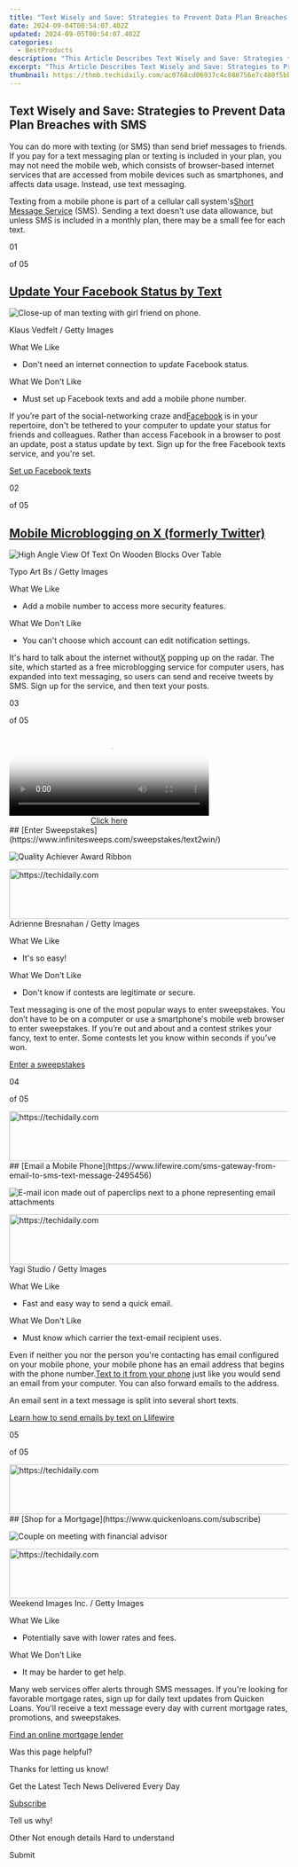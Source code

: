 ```yaml
---
title: "Text Wisely and Save: Strategies to Prevent Data Plan Breaches with SMS"
date: 2024-09-04T00:54:07.402Z
updated: 2024-09-05T00:54:07.402Z
categories:
  - BestProducts
description: "This Article Describes Text Wisely and Save: Strategies to Prevent Data Plan Breaches with SMS"
excerpt: "This Article Describes Text Wisely and Save: Strategies to Prevent Data Plan Breaches with SMS"
thumbnail: https://thmb.techidaily.com/ac0768cd06937c4c888756e7c488f5bb27ac1d6ad36698509cc3575ae5a17b1c.jpg
---
```


## Text Wisely and Save: Strategies to Prevent Data Plan Breaches with SMS
 You can do more with texting (or SMS) than send brief messages to friends. If you pay for a text messaging plan or texting is included in your plan, you may not need the mobile web, which consists of browser-based internet services that are accessed from mobile devices such as smartphones, and affects data usage. Instead, use text messaging.

 Texting from a mobile phone is part of a cellular call system's[Short Message Service](https://www.lifewire.com/definition-of-sms-text-messaging-578676) (SMS). Sending a text doesn't use data allowance, but unless SMS is included in a monthly plan, there may be a small fee for each text.

01

of 05

## [Update Your Facebook Status by Text](https://www.facebook.com/help/125384024209252)

![Close-up of man texting with girl friend on phone.](https://www.lifewire.com/thmb/cJ8pDl81QEr00Rate-3dPR0e-Gs=/1500x0/filters:no_upscale():max_bytes(150000):strip_icc():format(webp)/GettyImages-644162821-599a3be2d088c000112926e5.jpg)

Klaus Vedfelt / Getty Images

 What We Like

* Don't need an internet connection to update Facebook status.

 What We Don't Like

* Must set up Facebook texts and add a mobile phone number.

 If you’re part of the ​social-networking craze and[Facebook](https://www.lifewire.com/what-is-facebook-3486391) is in your repertoire, don't be tethered to your computer to update your status for friends and colleagues. Rather than access Facebook in a browser to post an update, post a status update by text. Sign up for the free Facebook texts service, and you're set.

[Set up Facebook texts](https://www.facebook.com/help/130694300342171)

02

of 05

## [Mobile Microblogging on X (formerly Twitter)](https://help.twitter.com/en/using-twitter/create-twitter-account-mobile)

![High Angle View Of Text On Wooden Blocks Over Table](https://www.lifewire.com/thmb/885qIjEh39gtZYYxkrKw2pqWIis=/1500x0/filters:no_upscale():max_bytes(150000):strip_icc():format(webp)/GettyImages-691090647-599a3f71d963ac0010fc0511.jpg)

Typo Art Bs / Getty Images

 What We Like

* Add a mobile number to access more security features.

 What We Don't Like

* You can't choose which account can edit notification settings.

 It's hard to talk about the internet without[X](https://www.lifewire.com/what-exactly-is-twitter-2483331) popping up on the radar. The site, which started as a free microblogging service for computer users, has expanded into text messaging, so users can send and receive tweets by SMS. Sign up for the service, and then text your posts.

03

of 05

<!-- affiliate ads begin -->
<span id="1982457">
					<video width="360" height="150" style="cursor:pointer"
           poster="//a.impactradius-go.com/display-clicktoplayimage/1982457.png"
           onclick="if(!this.playClicked){this.play();this.setAttribute('controls',true);this.playClicked=true;}">
	   <source src="//a.impactradius-go.com/display-ad/22993-1982457">
	   <img src="//a.impactradius-go.com/display-clicktoplayimage/1982457.png" style="border: none; height: 100%; width: 100%; object-fit: contain">
	</video>
	<div style="width:360px;text-align:center"><a href="javascript:window.open(decodeURIComponent('https%3A%2F%2Fhomestyler.sjv.io%2Fc%2F5597632%2F1982457%2F22993'), '_blank');void(0);">Click here</a></div>
</span>
<img height="0" width="0" src="https://imp.pxf.io/i/5597632/1982457/22993" style="position:absolute;visibility:hidden;" border="0" />
<!-- affiliate ads end -->
## [Enter Sweepstakes](https://www.infinitesweeps.com/sweepstakes/text2win/)

![Quality Achiever Award Ribbon](https://www.lifewire.com/thmb/Y_3sUhtvY6rSXf-p_HpE7HIbb88=/1500x0/filters:no_upscale():max_bytes(150000):strip_icc():format(webp)/GettyImages-816030658-599a433222fa3a00117d1e6f.jpg)

<!-- affiliate ads begin -->
<a href="https://appsumo.8odi.net/c/5597632/2049383/7443" target="_top" id="2049383">
  <img src="//a.impactradius-go.com/display-ad/7443-2049383" border="0" alt="https://techidaily.com" width="728" height="90"/>
</a>
<img height="0" width="0" src="https://appsumo.8odi.net/i/5597632/2049383/7443" style="position:absolute;visibility:hidden;" border="0" />
<!-- affiliate ads end -->
Adrienne Bresnahan / Getty Images

 What We Like

* It's so easy!

 What We Don't Like

* Don't know if contests are legitimate or secure.

 Text messaging is one of the most popular ways to enter sweepstakes. You don’t have to be on a computer or use a smartphone's mobile web browser to enter sweepstakes. If you’re out and about and a contest strikes your fancy, text to enter. Some contests let you know within seconds if you’ve won.

[Enter a sweepstakes](https://www.infinitesweeps.com/sweepstakes/text2win/)

04

of 05

<!-- affiliate ads begin -->
<a href="https://appsumo.8odi.net/c/5597632/2052063/7443" target="_top" id="2052063">
  <img src="//a.impactradius-go.com/display-ad/7443-2052063" border="0" alt="https://techidaily.com" width="728" height="90"/>
</a>
<img height="0" width="0" src="https://appsumo.8odi.net/i/5597632/2052063/7443" style="position:absolute;visibility:hidden;" border="0" />
<!-- affiliate ads end -->
## [Email a Mobile Phone](https://www.lifewire.com/sms-gateway-from-email-to-sms-text-message-2495456)

![E-mail icon made out of paperclips next to a phone representing email attachments](https://www.lifewire.com/thmb/DlQbAPcLJ5O6nNbShDFdQcQM6IU=/1500x0/filters:no_upscale():max_bytes(150000):strip_icc():format(webp)/GettyImages-185413354-599a44d2845b3400110fc228.jpg)

<!-- affiliate ads begin -->
<a href="https://aligracehair.sjv.io/c/5597632/1934142/19272" target="_top" id="1934142">
  <img src="//a.impactradius-go.com/display-ad/19272-1934142" border="0" alt="https://techidaily.com" width="728" height="90"/>
</a>
<img height="0" width="0" src="https://aligracehair.sjv.io/i/5597632/1934142/19272" style="position:absolute;visibility:hidden;" border="0" />
<!-- affiliate ads end -->
Yagi Studio / Getty Images

 What We Like

* Fast and easy way to send a quick email.

 What We Don't Like

* Must know which carrier the text-email recipient uses.

 Even if neither you nor the person you're contacting has email configured on your mobile phone, your mobile phone has an email address that begins with the phone number.[Text to it from your phone](https://www.lifewire.com/sms-gateway-from-email-to-sms-text-message-2495456) just like you would send an email from your computer. You can also forward emails to the address.

 An email sent in a text message is split into several short texts.

[Learn how to send emails by text on Llifewire](https://www.lifewire.com/sms-gateway-from-email-to-sms-text-message-2495456)

05

of 05

<!-- affiliate ads begin -->
<a href="https://aligracehair.sjv.io/c/5597632/1918719/19272" target="_top" id="1918719">
  <img src="//a.impactradius-go.com/display-ad/19272-1918719" border="0" alt="https://techidaily.com" width="728" height="90"/>
</a>
<img height="0" width="0" src="https://aligracehair.sjv.io/i/5597632/1918719/19272" style="position:absolute;visibility:hidden;" border="0" />
<!-- affiliate ads end -->
## [Shop for a Mortgage](https://www.quickenloans.com/subscribe)

![Couple on meeting with financial advisor](https://www.lifewire.com/thmb/LSm1kIkTORqWF2aqmaGFr_e59z8=/1500x0/filters:no_upscale():max_bytes(150000):strip_icc():format(webp)/GettyImages-635876724-599a48c5af5d3a001142e26c.jpg)

<!-- affiliate ads begin -->
<a href="https://appsumo.8odi.net/c/5597632/2024326/7443" target="_top" id="2024326">
  <img src="//a.impactradius-go.com/display-ad/7443-2024326" border="0" alt="https://techidaily.com" width="728" height="90"/>
</a>
<img height="0" width="0" src="https://appsumo.8odi.net/i/5597632/2024326/7443" style="position:absolute;visibility:hidden;" border="0" />
<!-- affiliate ads end -->
Weekend Images Inc. / Getty Images

 What We Like

* Potentially save with lower rates and fees.

 What We Don't Like

* It may be harder to get help.

 Many web services offer alerts through SMS messages. If you're looking for favorable mortgage rates, sign up for daily text updates from Quicken Loans. You'll receive a text message every day with current mortgage rates, promotions, and sweepstakes.

[Find an online mortgage lender](https://bestonlinemortgageloan.com/)

Was this page helpful?

Thanks for letting us know!

 Get the Latest Tech News Delivered Every Day

[Subscribe](https://www.lifewire.com/#)

Tell us why!

 Other  Not enough details  Hard to understand

 Submit

<ins class="adsbygoogle"
     style="display:block"
     data-ad-format="autorelaxed"
     data-ad-client="ca-pub-7571918770474297"
     data-ad-slot="1223367746"></ins>



<ins class="adsbygoogle"
     style="display:block"
     data-ad-client="ca-pub-7571918770474297"
     data-ad-slot="8358498916"
     data-ad-format="auto"
     data-full-width-responsive="true"></ins>


